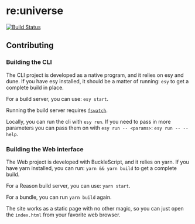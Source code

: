 # re:universe

[![Build Status](https://dev.azure.com/reuniverse/reuniverse/_apis/build/status/reuniverse.hello-reason?branchName=master)](https://dev.azure.com/reuniverse/reuniverse/_build/latest?definitionId=1?branchName=master)

## Contributing 

### Building the CLI

The CLI project is developed as a native program, and it relies on esy and dune.
If you have esy installed, it should be a matter of running: `esy` to get a 
complete build in place.

For a build server, you can use: `esy start`.

Running the build server requires [`fswatch`](https://github.com/emcrisostomo/fswatch).

Locally, you can run the cli with `esy run`. If you need to pass in more parameters
you can pass them on with `esy run -- <params>`: `esy run -- --help`.

### Building the Web interface

The Web project is developed with BuckleScript, and it relies on yarn. If you 
have yarn installed, you can run: `yarn && yarn build` to get a complete build.

For a Reason build server, you can use: `yarn start`.

For a bundle, you can run `yarn build` again.

The site works as a static page with no other magic, so you can just open the
`index.html` from your favorite web browser.
